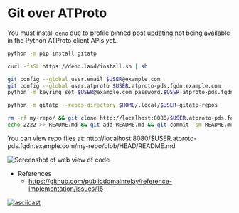 # Git over ATProto

You must install [`deno`](https://docs.deno.com/runtime/getting_started/installation/) due to profile pinned post updating not being available in the Python ATProto client APIs yet.

```bash
python -m pip install gitatp

curl -fsSL https://deno.land/install.sh | sh

git config --global user.email $USER@example.com
git config --global user.atproto $USER.atproto-pds.fqdn.example.com
python -m keyring set $USER@example.com password.$USER.atproto-pds.fqdn.example.com

python -m gitatp --repos-directory $HOME/.local/$USER-gitatp-repos

rm -rf my-repo/ && git clone http://localhost:8080/$USER.atproto-pds.fqdn.example.com/my-repo.git && cd my-repo
echo 2222 >> README.md && git add README.md && git commit -sm README.md && git push
```

You can view repo files at: http://localhost:8080/$USER.atproto-pds.fqdn.example.com/my-repo/blob/HEAD/README.md

![Screenshot of web view of code](https://github.com/user-attachments/assets/b7387416-7981-4f2d-bf1c-f3ffe6095f05)

- References
  - https://github.com/publicdomainrelay/reference-implementation/issues/15

[![asciicast](https://asciinema.org/a/692702.svg)](https://asciinema.org/a/692702)
